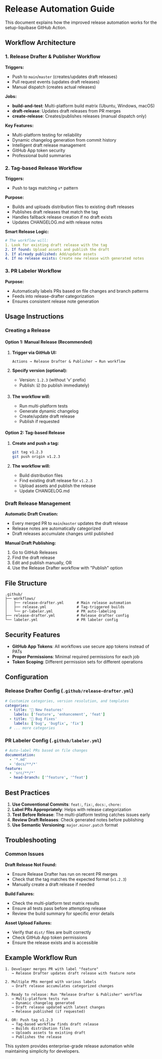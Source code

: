 # Release Automation Guide

This document explains how the improved release automation works for the setup-liquibase GitHub Action.

## Workflow Architecture

### 1. Release Drafter & Publisher Workflow

**Triggers:**
- Push to `main`/`master` (creates/updates draft releases)
- Pull request events (updates draft releases)
- Manual dispatch (creates actual releases)

**Jobs:**
- **build-and-test**: Multi-platform build matrix (Ubuntu, Windows, macOS)
- **draft-release**: Updates draft releases from PR merges
- **create-release**: Creates/publishes releases (manual dispatch only)

**Key Features:**
- Multi-platform testing for reliability
- Dynamic changelog generation from commit history
- Intelligent draft release management
- GitHub App token security
- Professional build summaries

### 2. Tag-based Release Workflow

**Triggers:**
- Push to tags matching `v*` pattern

**Purpose:**
- Builds and uploads distribution files to existing draft releases
- Publishes draft releases that match the tag
- Handles fallback release creation if no draft exists
- Updates CHANGELOG.md with release notes

**Smart Release Logic:**
```yaml
# The workflow will:
1. Look for existing draft release with the tag
2. If found: Upload assets and publish the draft
3. If already published: Add/update assets
4. If no release exists: Create new release with generated notes
```

### 3. PR Labeler Workflow

**Purpose:**
- Automatically labels PRs based on file changes and branch patterns
- Feeds into release-drafter categorization
- Ensures consistent release note generation

## Usage Instructions

### Creating a Release

#### Option 1: Manual Release (Recommended)

1. **Trigger via GitHub UI:**
   ```
   Actions → Release Drafter & Publisher → Run workflow
   ```

2. **Specify version (optional):**
   - Version: `1.2.3` (without 'v' prefix)
   - Publish: ☑️ (to publish immediately)

3. **The workflow will:**
   - Run multi-platform tests
   - Generate dynamic changelog
   - Create/update draft release
   - Publish if requested

#### Option 2: Tag-based Release

1. **Create and push a tag:**
   ```bash
   git tag v1.2.3
   git push origin v1.2.3
   ```

2. **The workflow will:**
   - Build distribution files
   - Find existing draft release for `v1.2.3`
   - Upload assets and publish the release
   - Update CHANGELOG.md

### Draft Release Management

**Automatic Draft Creation:**
- Every merged PR to `main`/`master` updates the draft release
- Release notes are automatically categorized
- Draft releases accumulate changes until published

**Manual Draft Publishing:**
1. Go to GitHub Releases
2. Find the draft release
3. Edit and publish manually, OR
4. Use the Release Drafter workflow with "Publish" option

## File Structure

```
.github/
├── workflows/
│   ├── release-drafter.yml      # Main release automation
│   ├── release.yml              # Tag-triggered builds
│   └── pr-labeler.yml           # PR auto-labeling
├── release-drafter.yml          # Release drafter config
└── labeler.yml                  # PR labeler config
```

## Security Features

- **GitHub App Tokens**: All workflows use secure app tokens instead of PATs
- **Proper Permissions**: Minimal required permissions for each job
- **Token Scoping**: Different permission sets for different operations

## Configuration

### Release Drafter Config (`.github/release-drafter.yml`)

```yaml
# Customize categories, version resolution, and templates
categories:
  - title: '🚀 New Features'
    labels: ['feature', 'enhancement', 'feat']
  - title: '🐛 Bug Fixes'
    labels: ['bug', 'bugfix', 'fix']
  # ... more categories
```

### PR Labeler Config (`.github/labeler.yml`)

```yaml
# Auto-label PRs based on file changes
documentation:
  - '*.md'
  - 'docs/**/*'
feature:
  - 'src/**/*'
  - head-branch: ['^feature', '^feat']
```

## Best Practices

1. **Use Conventional Commits**: `feat:`, `fix:`, `docs:`, `chore:`
2. **Label PRs Appropriately**: Helps with release categorization
3. **Test Before Release**: The multi-platform testing catches issues early
4. **Review Draft Releases**: Check generated notes before publishing
5. **Use Semantic Versioning**: `major.minor.patch` format

## Troubleshooting

### Common Issues

**Draft Release Not Found:**
- Ensure Release Drafter has run on recent PR merges
- Check that the tag matches the expected format (`v1.2.3`)
- Manually create a draft release if needed

**Build Failures:**
- Check the multi-platform test matrix results
- Ensure all tests pass before attempting release
- Review the build summary for specific error details

**Asset Upload Failures:**
- Verify that `dist/` files are built correctly
- Check GitHub App token permissions
- Ensure the release exists and is accessible

## Example Workflow Run

```
1. Developer merges PR with label "feature"
   → Release Drafter updates draft release with feature note

2. Multiple PRs merged with various labels
   → Draft release accumulates categorized changes

3. Ready to release: Run "Release Drafter & Publisher" workflow
   → Multi-platform tests run
   → Dynamic changelog generated
   → Draft release updated with latest changes
   → Release published (if requested)

4. OR: Push tag v1.2.3
   → Tag-based workflow finds draft release
   → Builds distribution files
   → Uploads assets to existing draft
   → Publishes the release
```

This system provides enterprise-grade release automation while maintaining simplicity for developers.
